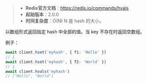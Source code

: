 > - **Redis官方文档**：https://redis.io/commands/hvals
> - **起始版本**：2.0.0
> - **时间复杂度**：O(N) N 是 hash 的大小。

以数组形式返回指定 hash 中全部的值。当 key 不存在时返回空数组。

例子：

```typescript
await client.hset('myhash', { f1: 'Hello' })
// 1
await client.hset('myhash', { f2: 'World' })
// 1
await client.hvals('myhash')
// ["Hello", "World"]
```

